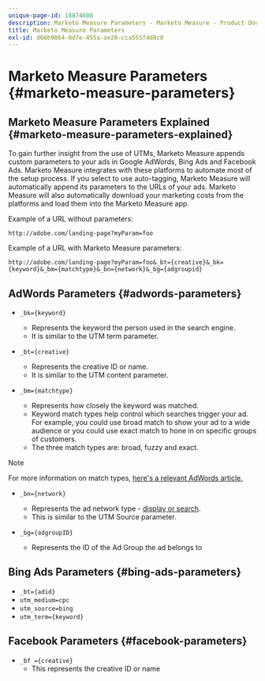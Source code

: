 ```yaml
---
unique-page-id: 18874608
description: Marketo Measure Parameters - Marketo Measure - Product Documentation
title: Marketo Measure Parameters
exl-id: d66b9864-0d7e-455a-ae20-cca555f4d8c8
---
```

# Marketo Measure Parameters {#marketo-measure-parameters}

## Marketo Measure Parameters Explained {#marketo-measure-parameters-explained}

To gain further insight from the use of UTMs, Marketo Measure appends custom parameters to your ads in Google AdWords, Bing Ads and Facebook Ads. Marketo Measure integrates with these platforms to automate most of the setup process. If you select to use auto-tagging, Marketo Measure will automatically append its parameters to the URLs of your ads. Marketo Measure will also automatically download your marketing costs from the platforms and load them into the Marketo Measure app.

Example of a URL without parameters:

`http://adobe.com/landing-page?myParam=foo`

Example of a URL with Marketo Measure parameters:

`http://adobe.com/landing-page?myParam=foo&_bt={creative}&_bk={keyword}&_bm={matchtype}&_bn={network}&_bg={adgroupid}`

## AdWords Parameters {#adwords-parameters}

* `_bk={keyword}`
    * Represents the keyword the person used in the search engine.
    * It is similar to the UTM term parameter.

* `_bt={creative}`
    * Represents the creative ID or name.
    * It is similar to the UTM content parameter.  
  
* `_bm={matchtype}`
    * Represents how closely the keyword was matched.
    * Keyword match types help control which searches trigger your ad. For example, you could use broad match to show your ad to a wide audience or you could use exact match to hone in on specific groups of customers.
    * The three match types are: broad, fuzzy and exact.

>[!NOTE]
>
>For more information on match types, [here's a relevant AdWords article.](https://support.google.com/adwords/answer/2497836?hl=en)

* `_bn={network}`
    * Represents the ad network type - [display or search](https://support.google.com/adwords/answer/1752334?hl=en).
    * This is similar to the UTM Source parameter.

* `_bg={adgroupID}`
    * Represents the ID of the Ad Group the ad belongs to

## Bing Ads Parameters {#bing-ads-parameters}

* `_bt={adid}`
* `utm_medium=cpc`
* `utm_source=bing`
* `utm_term={keyword}`

## Facebook Parameters {#facebook-parameters}

* `_bf ={creative}`
    * This represents the creative ID or name
